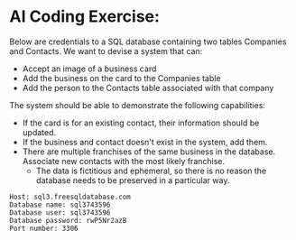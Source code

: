# AI Coding Exercise:

Below are credentials to a SQL database containing two tables Companies and Contacts. We want to devise a system that can:
- Accept an image of a business card
- Add the business on the card to the Companies table
- Add the person to the Contacts table associated with that company

The system should be able to demonstrate the following capabilities:
- If the card is for an existing contact, their information should be updated.
- If the business and contact doesn't exist in the system, add them.
- There are multiple franchises of the same business in the database. Associate new contacts with the most likely franchise.
    - The data is fictitious and ephemeral, so there is no reason the database needs to be preserved in a particular way.

```text
Host: sql3.freesqldatabase.com
Database name: sql3743596
Database user: sql3743596
Database password: rwP5Nr2azB
Port number: 3306
```